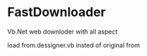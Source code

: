 # FastDownloader
Vb.Net web downloder  with all aspect


load from.dessigner.vb insted of original from 
